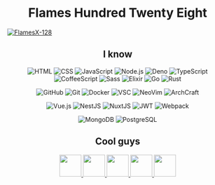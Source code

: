<h1 align="center"><b>Flames Hundred Twenty Eight</b></h1>

<a align="center" href="https://github.com/FlamesX-128/FlamesX-128">
  <img
    src="https://activity-graph.herokuapp.com/graph?username=FlamesX-128&hide_border=true&theme=react-dark"
    alt="FlamesX-128"
  />
</a>

<h2 align="center"><b>I know</b></h2>

<p align="center">
  <img src="https://img.shields.io/badge/HTML-05122A?&amp;logo=html5" alt="HTML">
  <img src="https://img.shields.io/badge/CSS-05122A?&amp;logo=css3" alt="CSS">
  <img src="https://img.shields.io/badge/JavaScript-05122A?&amp;logo=JavaScript" alt="JavaScript">
  <img src="https://img.shields.io/badge/Node.js-05122A?&amp;logo=node.js" alt="Node.js">
  <img src="https://img.shields.io/badge/Deno-05122A?&amp;logo=deno" alt="Deno">
  <img src="https://img.shields.io/badge/TypeScript-05122A?&amp;logo=TypeScript" alt="TypeScript">
  <img src="https://img.shields.io/badge/CoffeeScript-05122A?&amp;logo=coffeescript" alt="CoffeeScript">
  <img src="https://img.shields.io/badge/Sass-05122A?&amp;logo=sass" alt="Sass">
  <img src="https://img.shields.io/badge/Elixir-05122A?&amp;logo=elixir" alt="Elixir">
  <img src="https://img.shields.io/badge/Go-05122A?style=flat&amp;logo=go" alt="Go">
  <img src="https://img.shields.io/badge/Rust-05122A?&amp;logo=rust" alt="Rust">
</p>

<p align="center">
  <img src="https://img.shields.io/badge/GitHub-05122A?&amp;logo=github" alt="GitHub">
  <img src="https://img.shields.io/badge/Git-05122A?&amp;logo=git" alt="Git">
  <img src="https://img.shields.io/badge/Docker-05122A?&amp;logo=docker" alt="Docker">
  <img src="https://img.shields.io/badge/VSC-05122A?&amp;logo=visual-studio-code" alt="VSC">
  <img src="https://img.shields.io/badge/NeoVim-05122A?&amp;logo=neovim" alt="NeoVim">
  <img src="https://img.shields.io/badge/ArchCraft-05122A?&amp;logo=archlinux" alt="ArchCraft">
</p>

<p align="center">
  <img src="https://img.shields.io/badge/Vue-05122A?&amp;logo=vue.js" alt="Vue.js">
  <img src="https://img.shields.io/badge/Nest-05122A?&amp;logo=nestjs" alt="NestJS">
  <img src="https://img.shields.io/badge/Nuxt-05122A?&amp;logo=nuxt.js" alt="NuxtJS">
  <img src="https://img.shields.io/badge/JWT-05122A?&amp;logo=json-web-tokens" alt="JWT">
  <img src="https://img.shields.io/badge/Webpack-05122A?&amp;logo=webpack" alt="Webpack">
</p>

<p align="center">
  <img src="https://img.shields.io/badge/MongoDB-05122A?&amp;logo=mongodb" alt="MongoDB">
  <img src="https://img.shields.io/badge/PostgreSQL-05122A?&amp;logo=postgresql" alt="PostgreSQL">
</p>

<h2 align="center"><b>Cool guys</b></h2>

<p align="center">
  <a href="https://github.com/ranon-rat">
    <img
      src="https://avatars.githubusercontent.com/u/66473662"
      height="50px" width="50px"
    />
  </a>
  <a href="https://github.com/paij0se">
    <img
      src="https://avatars.githubusercontent.com/u/69026987"
      height="50px" width="50px"
    >
  </a>
  <a href="https://github.com/jumang4423">
    <img
      src="https://avatars.githubusercontent.com/u/63630786"
      height="50px" width="50px"
    />
  </a>
  <a href="https://github.com/Grabrahama">
    <img
      src="https://avatars.githubusercontent.com/u/70868542"
      height="50px" width="50px"
    />
  </a>
  <a href="https://github.com/yOn3l">
    <img
      src="https://avatars.githubusercontent.com/u/74076866"
      height="50px" width="50px"
    />
  </a>
</p>
